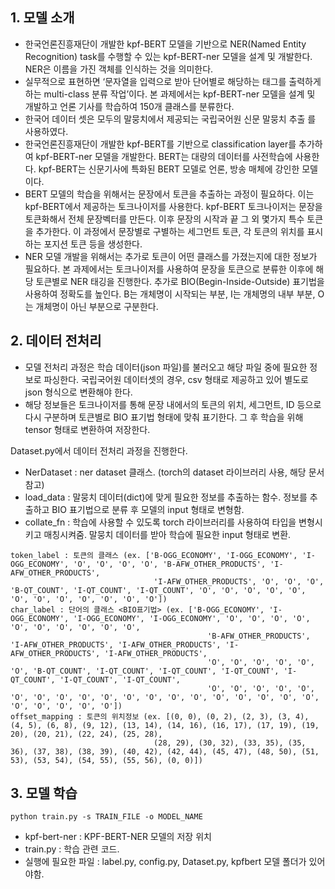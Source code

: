 ## 1. 모델 소개

- 한국언론진흥재단이 개발한 kpf-BERT 모델을 기반으로 NER(Named Entity Recognition) task를 수행할 수 있는 kpf-BERT-ner 모델을 설계 및 개발한다. NER은 이름을 가진 객체를 인식하는 것을 의미한다. 
- 실무적으로 표현하면 ‘문자열을 입력으로 받아 단어별로 해당하는 태그를 출력하게 하는 multi-class 분류 작업’이다. 본 과제에서는 kpf-BERT-ner 모델을 설계 및 개발하고 언론 기사를 학습하여 150개 클래스를 분류한다.
- 한국어 데이터 셋은 모두의 말뭉치에서 제공되는 국립국어원 신문 말뭉치 추출 를 사용하였다.
- 한국언론진흥재단이 개발한 kpf-BERT를 기반으로 classification layer를 추가하여 kpf-BERT-ner 모델을 개발한다. BERT는 대량의 데이터를 사전학습에 사용한다. kpf-BERT는 신문기사에 특화된 BERT 모델로 언론, 방송 매체에 강인한 모델이다.
- BERT 모델의 학습을 위해서는 문장에서 토큰을 추출하는 과정이 필요하다. 이는 kpf-BERT에서 제공하는 토크나이저를 사용한다. kpf-BERT 토크나이저는 문장을 토큰화해서 전체 문장벡터를 만든다. 이후 문장의 시작과 끝 그 외 몇가지 특수 토큰을 추가한다. 이 과정에서 문장별로 구별하는 세그먼트 토큰, 각 토큰의 위치를 표시하는 포지션 토큰 등을 생성한다.
- NER 모델 개발을 위해서는 추가로 토큰이 어떤 클래스를 가졌는지에 대한 정보가 필요하다. 본 과제에서는 토크나이저를 사용하여 문장을 토큰으로 분류한 이후에 해당 토큰별로 NER 태깅을 진행한다. 추가로 BIO(Begin-Inside-Outside) 표기법을 사용하여 정확도를 높인다. B는 개체명이 시작되는 부분, I는 개체명의 내부 부분, O는 개체명이 아닌 부분으로 구분한다.

## 2. 데이터 전처리

- 모델 전처리 과정은 학습 데이터(json 파일)를 불러오고 해당 파일 중에 필요한 정보로 파싱한다. 국립국어원 데이터셋의 경우, csv 형태로 제공하고 있어 별도로 json 형식으로 변환해야 한다. 
- 해당 정보들은 토크나이저를 통해 문장 내에서의 토큰의 위치, 세그먼트, ID 등으로 다시 구분하며 토큰별로 BIO 표기법 형태에 맞춰 표기한다. 그 후 학습을 위해 tensor 형태로 변환하여 저장한다. 

Dataset.py에서 데이터 전처리 과정을 진행한다.

- NerDataset : ner dataset 클래스. (torch의 dataset 라이브러리 사용, 해당 문서 참고)
- load_data : 말뭉치 데이터(dict)에 맞게 필요한 정보를 추출하는 함수. 정보를 추출하고 BIO 표기법으로 분류 후 모델의 input 형태로 변형함.
- collate_fn : 학습에 사용할 수 있도록 torch 라이브러리를 사용하여 타입을 변형시키고 매칭시켜줌.
말뭉치 데이터를 받아 학습에 필요한 input 형태로 변환.

```sentence : 문장 (ex. "아디다스의 대표 운동화 '스탠스미스'가 연간 800만 켤레 팔리는 것과 비교하면 놀랄 만한 실적이다")
token_label : 토큰의 클래스 (ex. ['B-OGG_ECONOMY', 'I-OGG_ECONOMY', 'I-OGG_ECONOMY', 'O', 'O', 'O', 'O', 'B-AFW_OTHER_PRODUCTS', 'I-AFW_OTHER_PRODUCTS',
                                'I-AFW_OTHER_PRODUCTS', 'O', 'O', 'O', 'B-QT_COUNT', 'I-QT_COUNT', 'I-QT_COUNT', 'O', 'O', 'O', 'O', 'O', 'O', 'O', 'O', 'O', 'O', 'O', 'O'])
char_label : 단어의 클래스 <BIO표기법> (ex. ['B-OGG_ECONOMY', 'I-OGG_ECONOMY', 'I-OGG_ECONOMY', 'I-OGG_ECONOMY', 'O', 'O', 'O', 'O', 'O', 'O', 'O', 'O', 'O', 'O', 
                                            'B-AFW_OTHER_PRODUCTS', 'I-AFW_OTHER_PRODUCTS', 'I-AFW_OTHER_PRODUCTS', 'I-AFW_OTHER_PRODUCTS', 'I-AFW_OTHER_PRODUCTS',
                                            'O', 'O', 'O', 'O', 'O', 'O', 'B-QT_COUNT', 'I-QT_COUNT', 'I-QT_COUNT', 'I-QT_COUNT', 'I-QT_COUNT', 'I-QT_COUNT', 'I-QT_COUNT',
                                            'O', 'O', 'O', 'O', 'O', 'O', 'O', 'O', 'O', 'O', 'O', 'O', 'O', 'O', 'O', 'O', 'O', 'O', 'O', 'O', 'O', 'O', 'O', 'O'])
offset_mapping : 토큰의 위치정보 (ex. [(0, 0), (0, 2), (2, 3), (3, 4), (4, 5), (6, 8), (9, 12), (13, 14), (14, 16), (16, 17), (17, 19), (19, 20), (20, 21), (22, 24), (25, 28),
                                (28, 29), (30, 32), (33, 35), (35, 36), (37, 38), (38, 39), (40, 42), (42, 44), (45, 47), (48, 50), (51, 53), (53, 54), (54, 55), (55, 56), (0, 0)])
```

## 3. 모델 학습

```
python train.py -s TRAIN_FILE -o MODEL_NAME
```
- kpf-bert-ner : KPF-BERT-NER 모델의 저장 위치
- train.py : 학습 관련 코드.
- 실행에 필요한 파일 : label.py, config.py, Dataset.py, kpfbert 모델 폴더가 있어야함.
